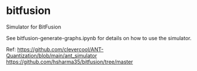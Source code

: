 # bitfusion

Simulator for BitFusion

See bitfusion-generate-graphs.ipynb for details on how to use the simulator.

Ref:
https://github.com/clevercool/ANT-Quantization/blob/main/ant_simulator
https://github.com/hsharma35/bitfusion/tree/master